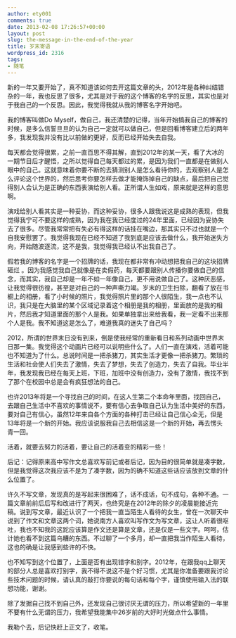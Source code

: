 ```yaml
---
author: ety001
comments: true
date: 2013-02-08 17:26:57+00:00
layout: post
slug: the-message-in-the-end-of-the-year
title: 岁末寄语
wordpress_id: 2316
tags:
- 随笔
---
```


新的一年又要开始了，真不知道该如何去开这篇文章的头，2012年是各种纠结错杂的一年，我也反思了很多，尤其是对于我的这个博客的名字的反思，其实也是对于我自己的一个反思。因此，我觉得我就从我的博客名字开始吧。

我的博客叫做Do Myself，做自己，我还清楚的记得，当年开始搞我自己的博客的时候，是多么信誓旦旦的认为自己一定就可以做自己，但是回看博客建立后的两年多，我发现我并没有比以前做的更好，反而已经开始失去自我。

每天都会觉得很累，之前一直百思不得其解，直到2012年的某一天，看了大冰的一期节目后才醒悟，之所以觉得自己每天都过的累，是因为我们一直都是在做别人眼中的自己。这就意味着你要不断的去猜测别人是怎么看待你的，去观察别人是怎么评论这个世界的，然后思考你要怎样去做才能掩饰掉自己的缺点，最后把自己觉得别人会认为是正确的东西表演给别人看。正所谓人生如戏，原来就是这样的意思啊。
<!-- more -->
演戏给别人看其实是一种妥协，而这种妥协，很多人跟我说这是成熟的表现，但我觉得我宁可不要这样的成熟，因为我在我已经度过的24年里面，已经因为妥协失去了很多。尽管我常常把有失必有得这样的话挂在嘴边，那其实只不过也就是一个自我安慰罢了。我觉得我现在已经不知道了我到底是应该去做什么，我开始迷失方向，开始随波逐流，这不是我，我觉得我已经认不出我自己了。

假若我的博客的名字是一个招牌的话，我现在都非常有冲动想把我自己的这块招牌砸烂 。因为我感觉我自己就像是在卖假药，每天都要跟别人传播你要做自己的信念，而其实，我自己却是一年不如一年像自己，更不用说做自己了。这种厌恶感，让我觉得很彷徨，甚至是对自己的一种声嘶力竭。岁末的卫生扫除，翻看了放在书橱上的相册，看了小时候的照片，我觉得照片里的那个人很陌生，我一点也不认识，我只是在大脑里的某个区域记录着这个相册是我的相册，里面放的是我的相片，然后我才知道里面的那个人是我。如果单独拿出来给我看，我一定看不出来那个人是我。我不知道这是怎么了，难道我真的迷失了自己吗？

2012，所谓的世界末日没有到来，倒是使我经常的重新看日和系列动画中世界末日那一集。我觉得这个动画片已经可以说明些什么了。人们一直在演戏，活着可能也不知道为了什么。总说时间是一把杀猪刀，其实生活才更像一把杀猪刀。繁琐的生活和社会使人们失去了激情，失去了梦想，失去了创造力，失去了自我。毕业半年，我发现我已经在每天上班，下班，加班中没有创造力，没有了激情，我找不到了那个在校园中总是会有疯狂想法的自己。

也许2013年将是一个寻找自己的时间，在这人生第二个本命年里面，找回自己，去跟自己生活中不喜欢的事情说不，要有信心去争取自己认为生活中美好的东西，要对自己有信心，虽然12年来自各个方面的各种打击已经让自己信心全无，但是13年将是一个新的开始。我应该说服我自己去相信这是一个新的开始，再去愣头青一回。

活着，就要去努力的活着，要让自己的活着变的精彩一些！

后记：记得原来高中写作文总喜欢写前记或者后记，因为目的很简单就是凑字数，但是我觉得这次我应该不是为了凑字数，因为的确不知道这些话应该放到文章的什么位置了。

许久不写文章，发现真的是写起来很困难了，话不成话，句不成句，各种不通。一篇文章前前后后写和改进行了两天，也终究是在2012年的除夕的凌晨能接近完稿。说到写文章，最近认识了一个把我一直当陌生人看待的女生，曾在一次聊天中说到了作文和文章这两个词，她说南方人喜欢叫写作文为写文章，这让人听着很呕吐，我也不知我的这跎应该算是作文还是算是文章，还是仅是一些文字。呵呵，估计她也看不到这篇乌糟的东西。不过聊了一个多月，却一直把我当作陌生人看待，这也的确是让我感到些许的不快。

也不知写到这个位置了，上面是否有出现错字和别字。2012年，在跟我qq上聊天的部分人总是喜欢打别字，我不得不说这不是个好习惯，尤其是你准备要跟我讨论些技术问题的时候，请认真的敲打你要说的每句话和每个字，谨慎使用输入法的联想功能，谢谢。

除了发掘自己找不到自己外，还发现自己很讨厌无谓的压力，所以希望新的一年里不要有什么无谓的压力，我希望我能集中26岁前的大好时光做点什么事情。

我勒个去，后记快赶上正文了，收笔。

